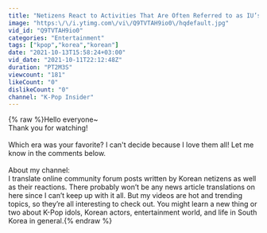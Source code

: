 ```yaml
---
title: "Netizens React to Activities That Are Often Referred to as IU’s Visual Heydays"
image: "https:\/\/i.ytimg.com\/vi\/Q9TVTAH9io0\/hqdefault.jpg"
vid_id: "Q9TVTAH9io0"
categories: "Entertainment"
tags: ["kpop","korea","korean"]
date: "2021-10-13T15:58:24+03:00"
vid_date: "2021-10-11T22:12:48Z"
duration: "PT2M3S"
viewcount: "181"
likeCount: "0"
dislikeCount: "0"
channel: "K-Pop Insider"
---
```

{% raw %}Hello everyone~ <br />Thank you for watching! <br /><br />Which era was your favorite? I can't decide because I love them all! Let me know in the comments below.<br /><br />About my channel:<br />I translate online community forum posts written by Korean netizens as well as their reactions. There probably won’t be any news article translations on here since I can’t keep up with it all. But my videos are hot and trending topics, so they’re all interesting to check out. You might learn a new thing or two about K-Pop idols, Korean actors, entertainment world, and life in South Korea in general.{% endraw %}
